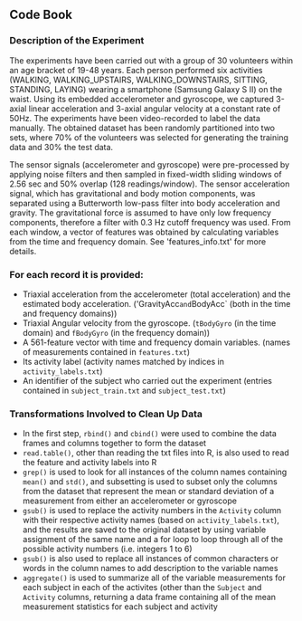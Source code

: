## Code Book 

### Description of the Experiment
The experiments have been carried out with a group of 30 volunteers within an age bracket of 19-48 years. Each person performed six activities (WALKING, WALKING_UPSTAIRS, WALKING_DOWNSTAIRS, SITTING, STANDING, LAYING) wearing a smartphone (Samsung Galaxy S II) on the waist. Using its embedded accelerometer and gyroscope, we captured 3-axial linear acceleration and 3-axial angular velocity at a constant rate of 50Hz. The experiments have been video-recorded to label the data manually. The obtained dataset has been randomly partitioned into two sets, where 70% of the volunteers was selected for generating the training data and 30% the test data. 

The sensor signals (accelerometer and gyroscope) were pre-processed by applying noise filters and then sampled in fixed-width sliding windows of 2.56 sec and 50% overlap (128 readings/window). The sensor acceleration signal, which has gravitational and body motion components, was separated using a Butterworth low-pass filter into body acceleration and gravity. The gravitational force is assumed to have only low frequency components, therefore a filter with 0.3 Hz cutoff frequency was used. From each window, a vector of features was obtained by calculating variables from the time and frequency domain. See 'features_info.txt' for more details. 

### For each record it is provided:

- Triaxial acceleration from the accelerometer (total acceleration) and the estimated body acceleration. ('GravityAcc` and `BodyAcc` (both in the time and frequency domains))
- Triaxial Angular velocity from the gyroscope. (`tBodyGyro` (in the time domain) and `fBodyGyro` (in the frequency domain))
- A 561-feature vector with time and frequency domain variables. (names of measurements contained in `features.txt`) 
- Its activity label (activity names matched by indices in `activity_labels.txt`)
- An identifier of the subject who carried out the experiment (entries contained in `subject_train.txt` and `subject_test.txt`)

### Transformations Involved to Clean Up Data 
 + In the first step, `rbind()` and `cbind()` were used to combine the data frames and columns together to form the dataset 
 + `read.table()`, other than reading the txt files into R, is also used to read the feature and activity labels into R
 + `grep()` is used to look for all instances of the column names containing `mean()` and `std()`, and subsetting is used to subset only the columns from the dataset that represent the mean or standard deviation of a measurement from either an accelerometer or gyroscope
 + `gsub()` is used to replace the activity numbers in the `Activity` column with their respective activity names (based on `activity_labels.txt`), and the results are saved to the original dataset by using variable assignment of the same name and a for loop to loop through all of the possible activity numbers (i.e. integers 1 to 6)
 + `gsub()` is also used to replace all instances of common characters or words in the column names to add description to the variable names 
 + `aggregate()` is used to summarize all of the variable measurements for each subject in each of the activites (other than the `Subject` and `Activity` columns, returning a data frame containing all of the mean measurement statistics for each subject and activity 
